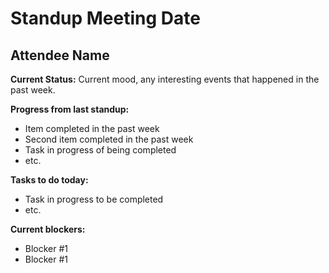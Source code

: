 # Standup Meeting Date
## Attendee Name
**Current Status:** Current mood, any interesting events that happened in the past week.  

**Progress from last standup:**  
* Item completed in the past week  
* Second item completed in the past week  
* Task in progress of being completed  
* etc.  
  
**Tasks to do today:**  
* Task in progress to be completed  
* etc. 
   
**Current blockers:**  
* Blocker #1
* Blocker #1 